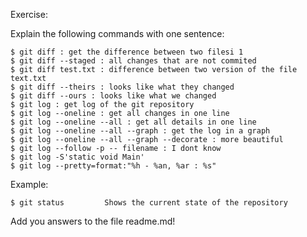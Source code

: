 Exercise:

Explain the following commands with one sentence:

    $ git diff : get the difference between two filesi 1
    $ git diff --staged : all changes that are not commited
    $ git diff test.txt : difference between two version of the file text.txt
    $ git diff --theirs : looks like what they changed
    $ git diff --ours : looks like what we changed
    $ git log : get log of the git repository
    $ git log --oneline : get all changes in one line
    $ git log --oneline --all : get all details in one line
    $ git log --oneline --all --graph : get the log in a graph
    $ git log --oneline --all --graph --decorate : more beautiful
    $ git log --follow -p -- filename : I dont know
    $ git log -S'static void Main'
    $ git log --pretty=format:"%h - %an, %ar : %s"

Example:

    $ git status         Shows the current state of the repository

Add you answers to the file readme.md!
